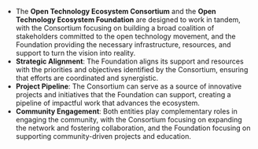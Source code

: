 - The **Open Technology Ecosystem Consortium** and the **Open Technology Ecosystem Foundation** are designed to work in tandem, with the Consortium focusing on building a broad coalition of stakeholders committed to the open technology movement, and the Foundation providing the necessary infrastructure, resources, and support to turn the vision into reality.
- **Strategic Alignment**: The Foundation aligns its support and resources with the priorities and objectives identified by the Consortium, ensuring that efforts are coordinated and synergistic.
- **Project Pipeline**: The Consortium can serve as a source of innovative projects and initiatives that the Foundation can support, creating a pipeline of impactful work that advances the ecosystem.
- **Community Engagement**: Both entities play complementary roles in engaging the community, with the Consortium focusing on expanding the network and fostering collaboration, and the Foundation focusing on supporting community-driven projects and education.